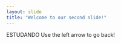 ```yaml
---
layout: slide
title: "Welcome to our second slide!"
---
```

ESTUDANDO
Use the left arrow to go back!
